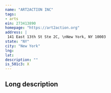 ```yaml
---
name: "ART2ACTION INC"
tags:
- arts
ein: 273413890
homepage: "https://art2action.org"
address: |
 141 East 13th St Ste 2C, \nNew York, NY 10003
state: "NY"
city: "New York"
lng: 
lat: 
description: ""
is_501c3: X
---
```


## Long description


